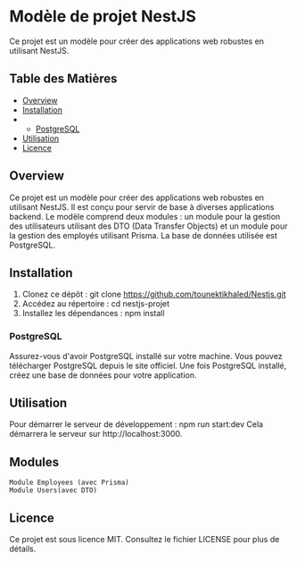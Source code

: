 # Modèle de projet NestJS
Ce projet est un modèle pour créer des applications web robustes en utilisant NestJS.

## Table des Matières
- [Overview](#overview)
- [Installation](#installation)
- - [PostgreSQL](#postgreSQL)
- [Utilisation](#utilisation)
- [Licence](#licence)

## Overview
Ce projet est un modèle pour créer des applications web robustes en utilisant NestJS. Il est conçu pour servir de base à diverses applications backend. Le modèle comprend deux modules : un module pour la gestion des utilisateurs utilisant des DTO (Data Transfer Objects) et un module pour la gestion des employés utilisant Prisma. La base de données utilisée est PostgreSQL.

## Installation
  1.  Clonez ce dépôt : git clone https://github.com/tounektikhaled/Nestjs.git
  2.  Accédez au répertoire : cd nestjs-projet
  3.  Installez les dépendances : npm install
  ### PostgreSQL  
  Assurez-vous d'avoir PostgreSQL installé sur votre machine. Vous pouvez télécharger PostgreSQL depuis le site officiel. Une fois PostgreSQL installé, créez une base de données pour votre application.

## Utilisation
Pour démarrer le serveur de développement : npm run start:dev
Cela démarrera le serveur sur http://localhost:3000.

## Modules
    Module Employees (avec Prisma)
    Module Users(avec DTO)

## Licence
Ce projet est sous licence MIT. Consultez le fichier LICENSE pour plus de détails.
